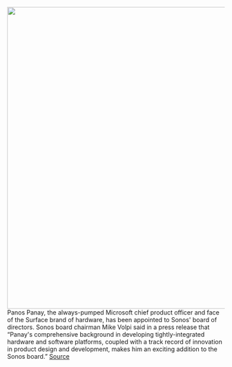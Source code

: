 <img src='https://cdn.vox-cdn.com/thumbor/ePdQ5V7Fp3l80ZscQvD4x7upoRI=/0x0:2040x1360/1200x800/filters:focal(889x375:1215x701)/cdn.vox-cdn.com/uploads/chorus_image/image/67214698/akrales_191002_3704_0011.0.jpg' width='700px' /><br/>
Panos Panay, the always-pumped Microsoft chief product officer and face of the Surface brand of hardware, has been appointed to Sonos' board of directors. Sonos board chairman Mike Volpi said in a press release that “Panay's comprehensive background in developing tightly-integrated hardware and software platforms, coupled with a track record of innovation in product design and development, makes him an exciting addition to the Sonos board.”
<a href='https://www.theverge.com/2020/8/17/21371995/microsoft-surface-panos-panay-joining-sonos-board-of-directors'> Source <a/>